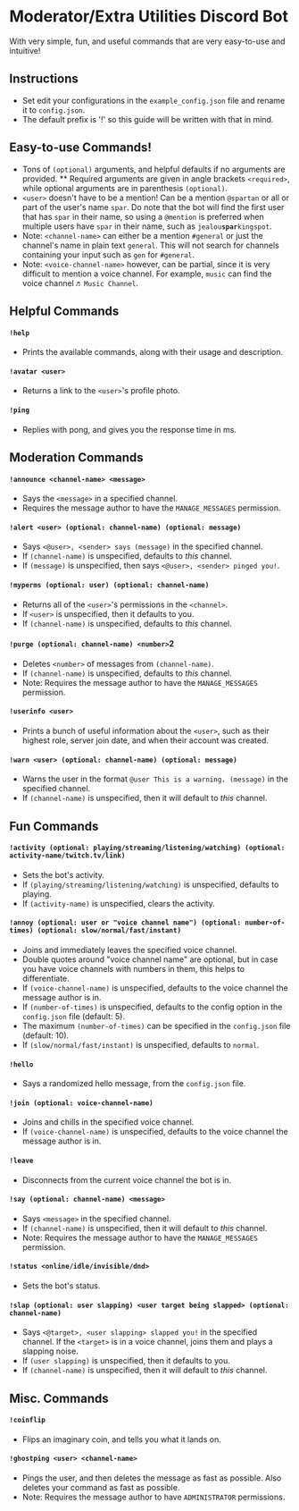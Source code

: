 # Moderator/Extra Utilities Discord Bot
With very simple, fun, and useful commands that are very easy-to-use and intuitive!

## Instructions
* Set edit your configurations in the `example_config.json` file and rename it to `config.json`.
* The default prefix is '!' so this guide will be written with that in mind.

## Easy-to-use Commands!
* Tons of `(optional)` arguments, and helpful defaults if no arguments are provided.
** Required arguments are given in angle brackets `<required>`, while optional arguments are in parenthesis `(optional)`.
* `<user>` doesn't have to be a mention! Can be a mention `@spartan` or all or part of the user's name `spar`. Do note that the bot will find the first user that has `spar` in their name, so using a `@mention` is preferred when multiple users have `spar` in their name, such as <code>jealou**spar**kingspot</code>.
* Note: `<channel-name>` can either be a mention `#general` or just the channel's name in plain text `general`. This will not search for channels containing your input such as `gen` for `#general`.
* Note: `<voice-channel-name>` however, can be partial, since it is very difficult to mention a voice channel. For example, `music` can find the voice channel `♬ Music Channel`.

## Helpful Commands

#### `!help`
* Prints the available commands, along with their usage and description.

#### `!avatar <user>`
* Returns a link to the `<user>`'s profile photo. 

#### `!ping`
* Replies with pong, and gives you the response time in ms.

## Moderation Commands

#### `!announce <channel-name> <message>`
* Says the `<message>` in a specified channel.
* Requires the message author to have the `MANAGE_MESSAGES` permission.

#### `!alert <user> (optional: channel-name) (optional: message)`
* Says `<@user>, <sender> says (message)` in the specified channel.
* If `(channel-name)` is unspecified, defaults to *this* channel.
* If `(message)` is unspecified, then says `<@user>, <sender> pinged you!`.

#### `!myperms (optional: user) (optional: channel-name)`
* Returns all of the `<user>`'s permissions in the `<channel>`.
* If `<user>` is unspecified, then it defaults to you.
* If `(channel-name)` is unspecified, defaults to *this* channel.

#### `!purge (optional: channel-name) <number>`2
* Deletes `<number>` of messages from `(channel-name)`.
* If `(channel-name)` is unspecified, defaults to *this* channel.
* Note: Requires the message author to have the `MANAGE_MESSAGES` permission.

#### `!userinfo <user>`
* Prints a bunch of useful information about the `<user>`, such as their highest role, server join date, and when their account was created.

#### `!warn <user> (optional: channel-name) (optional: message)`
* Warns the user in the format `@user This is a warning. (message)` in the specified channel.
* If `(channel-name)` is unspecified, then it will default to *this* channel.

## Fun Commands

#### `!activity (optional: playing/streaming/listening/watching) (optional: activity-name/twitch.tv/link)`
* Sets the bot's activity.
* If `(playing/streaming/listening/watching)` is unspecified, defaults to playing.
* If `(activity-name)` is unspecified, clears the activity.

#### `!annoy (optional: user or "voice channel name") (optional: number-of-times) (optional: slow/normal/fast/instant)`
* Joins and immediately leaves the specified voice channel.
* Double quotes around "voice channel name" are optional, but in case you have voice channels with numbers in them, this helps to differentiate.
* If `(voice-channel-name)` is unspecified, defaults to the voice channel the message author is in.
* If `(number-of-times)` is unspecified, defaults to the config option in the `config.json` file (default: 5).
* The maximum `(number-of-times)` can be specified in the `config.json` file (default: 10).
* If `(slow/normal/fast/instant)` is unspecified, defaults to `normal`.

#### `!hello`
* Says a randomized hello message, from the `config.json` file.

#### `!join (optional: voice-channel-name)`
* Joins and chills in the specified voice channel.
* If `(voice-channel-name)` is unspecified, defaults to the voice channel the message author is in.

#### `!leave`
* Disconnects from the current voice channel the bot is in.

#### `!say (optional: channel-name) <message>`
* Says `<message>` in the specified channel.
* If `(channel-name)` is unspecified, then it will default to *this* channel.
* Note: Requires the message author to have the `MANAGE_MESSAGES` permission.

#### `!status <online/idle/invisible/dnd>`
* Sets the bot's status.

#### `!slap (optional: user slapping) <user target being slapped> (optional: channel-name)`
* Says `<@target>, <user slapping> slapped you!` in the specified channel. If the `<target>` is in a voice channel, joins them and plays a slapping noise. 
* If `(user slapping)` is unspecified, then it defaults to you.
* If `(channel-name)` is unspecified, then it will default to *this* channel.

## Misc. Commands

#### `!coinflip`
* Flips an imaginary coin, and tells you what it lands on.

#### `!ghostping <user> <channel-name>`
* Pings the user, and then deletes the message as fast as possible. Also deletes your command as fast as possible.
* Note: Requires the message author to have `ADMINISTRATOR` permissions.
